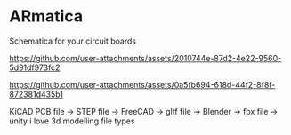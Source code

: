 # ARmatica

Schematica for your circuit boards

https://github.com/user-attachments/assets/2010744e-87d2-4e22-9560-5d91df973fc2

https://github.com/user-attachments/assets/0a5fb694-618d-44f2-8f8f-872381d435b1

KiCAD PCB file -> STEP file -> FreeCAD -> gltf file -> Blender -> fbx file -> unity
i love 3d modelling file types
